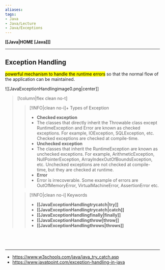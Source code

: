 ```yaml
---
aliases:
tags:
- Java
- Java/Lecture
- Java/Exceptions
---
```

**[[Java|HOME [Java]]]**

---
## Exception Handling
<mark class="hltr-lightgreen">powerful mechanism to handle the runtime errors</mark> so that the normal flow of the application can be maintained.

![[JavaExceptionHandlingimage0.png|center]]


>[!column|flex clean no-t]
>>[!INFO|clean no-i]+ Types of Exception
>>- **Checked exception**
>>	- The classes that directly inherit the Throwable class except RuntimeException and Error are known as checked exceptions. For example, IOException, SQLException, etc. Checked exceptions are checked at compile-time.
>>- **Unchecked exception**
>>	- The classes that inherit the RuntimeException are known as unchecked exceptions. For example, ArithmeticException, NullPointerException, ArrayIndexOutOfBoundsException, etc. Unchecked exceptions are not checked at compile-time, but they are checked at runtime.
>>- **Error**
>>	- Error is irrecoverable. Some example of errors are OutOfMemoryError, VirtualMachineError, AssertionError etc.
>
>>[!INFO|clean no-i] Keywords
>>- **[[JavaExceptionHandlingtrycatch|try]]**
>>- **[[JavaExceptionHandlingtrycatch|catch]]**
>>- **[[JavaExceptionHandlingfinally|finally]]**
>>- **[[JavaExceptionHandlingthrow|throw]]**
>>- **[[JavaExceptionHandlingthrows|throws]]**

<br>

# 
---
- https://www.w3schools.com/java/java_try_catch.asp
- https://www.javatpoint.com/exception-handling-in-java